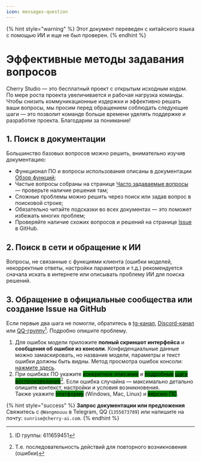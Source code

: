 ```yaml
---
icon: messages-question
---
```


{% hint style="warning" %}
Этот документ переведен с китайского языка с помощью ИИ и еще не был проверен.
{% endhint %}

# Эффективные методы задавания вопросов

Cherry Studio — это бесплатный проект с открытым исходным кодом. По мере роста проекта увеличивается и рабочая нагрузка команды. Чтобы снизить коммуникационные издержки и эффективно решать ваши вопросы, мы просим перед обращением соблюдать следующие шаги — это позволит команде больше времени уделять поддержке и разработке проекта. Благодарим за понимание!

## 1. Поиск в документации

Большинство базовых вопросов можно решить, внимательно изучив документацию:

* Функционал ПО и вопросы использования описаны в документации [Обзор функций](../cherrystudio/preview/);
* Частые вопросы собраны на странице [Часто задаваемые вопросы](questions.md) — проверьте наличие решения там;
* Сложные проблемы можно решить через поиск или задав вопрос в поисковой строке;
* Обязательно читайте подсказки во всех документах — это поможет избежать многих проблем;
* Проверяйте наличие схожих вопросов и решений на странице [Issue](https://github.com/CherryHQ/cherry-studio/issues) в GitHub.

## 2. Поиск в сети и обращение к ИИ

Вопросы, не связанные с функциями клиента (ошибки моделей, некорректные ответы, настройки параметров и т.д.) рекомендуется сначала искать в интернете или описывать проблему ИИ для поиска решений.

## 3. Обращение в официальные сообщества или создание Issue на GitHub

Если первые два шага не помогли, обратитесь в [tg-канал](https://t.me/CherryStudioAI), [Discord-канал](https://discord.com/invite/wez8HtpxqQ) или [QQ-группу](https://qm.qq.com/cgi-bin/qm/qr?authKey=xe5nfGVZLMYnlJq%2F%2B4kN03YWcDBB2lnD7tc9rWus2mxS0JHUbOzk79cO7MYuqyGR\&k=UKVgl3YPHmwPaU8qeO1VG03NcUkACKsc\&noverify=0)[^1]. Подробно опишите проблему.

1. Для ошибок модели приложите **полный скриншот интерфейса** и **сообщения об ошибке из консоли**. Конфиденциальные данные можно замаскировать, но название модели, параметры и текст ошибки должны быть видны. Метод просмотра ошибок консоли: [нажмите здесь](questions.md#kong-zhi-tai-bao-cuo-cha-kan-fang-fa).
2. При ошибках ПО укажите <mark style="background-color:green;">конкретное описание</mark> и <mark style="background-color:green;">подробные</mark> [<mark style="background-color:green;">шаги воспроизведения</mark>](#user-content-fn-2)[^2]. Если ошибка случайна — максимально детально опишите контекст, настройки и условия возникновения.  
   Также укажите <mark style="background-color:green;">платформу</mark> (Windows, Mac, Linux) и <mark style="background-color:green;">версию ПО</mark>.

{% hint style="success" %}
**Запрос документации или предложения**  
Свяжитесь с `@Wangmouuu` в Telegram, QQ (`1355873789`) или напишите на почту: `sunrise@cherry-ai.com`.
{% endhint %}

[^1]: ID группы: 611659451
[^2]: Т.е. последовательность действий для повторного возникновения (ошибки)